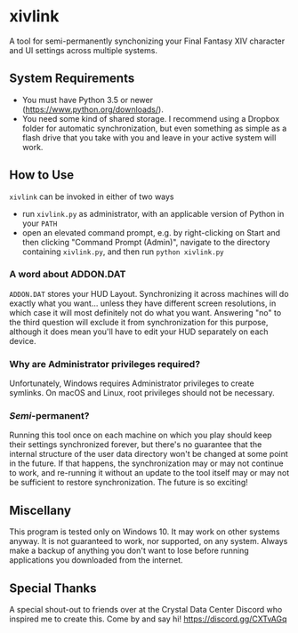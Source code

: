 # xivlink

A tool for semi-permanently synchonizing your Final Fantasy XIV character and UI settings across multiple systems.

## System Requirements

* You must have Python 3.5 or newer (https://www.python.org/downloads/).
* You need some kind of shared storage. I recommend using a Dropbox folder for automatic synchronization, but even something as simple as a flash drive that you take with you and leave in your active system will work.

## How to Use

`xivlink` can be invoked in either of two ways

* run `xivlink.py` as administrator, with an applicable version of Python in your `PATH`
* open an elevated command prompt, e.g. by right-clicking on Start and then clicking "Command Prompt (Admin)", navigate to the directory containing `xivlink.py`, and then run `python xivlink.py`

### A word about ADDON.DAT

`ADDON.DAT` stores your HUD Layout. Synchronizing it across machines will do exactly what you want... unless they have different screen resolutions, in which case it will most definitely not do what you want. Answering "no" to the third question will exclude it from synchronization for this purpose, although it does mean you'll have to edit your HUD separately on each device.

### Why are Administrator privileges required?

Unfortunately, Windows requires Administrator privileges to create symlinks. On macOS and Linux, root privileges should not be necessary.

### *Semi*-permanent?

Running this tool once on each machine on which you play should keep their settings synchronized forever, but there's no guarantee that the internal structure of the user data directory won't be changed at some point in the future. If that happens, the synchronization may or may not continue to work, and re-running it without an update to the tool itself may or may not be sufficient to restore synchronization. The future is so exciting!

## Miscellany

This program is tested only on Windows 10. It may work on other systems anyway. It is not guaranteed to work, nor supported, on any system. Always make a backup of anything you don't want to lose before running applications you downloaded from the internet.

## Special Thanks

A special shout-out to friends over at the Crystal Data Center Discord who inspired me to create this. Come by and say hi! https://discord.gg/CXTvAGq